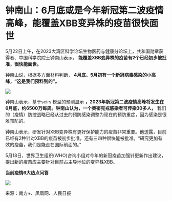 # 钟南山：6月底或是今年新冠第二波疫情高峰，能覆盖XBB变异株的疫苗很快面世

5月22日上午，在2023大湾区科学论坛生物医药与健康分论坛上，共和国勋章获得者、中国科学院院士钟南山表示，
**能覆盖XBB变异株的疫苗有2个已经初步被批准，很快能面世。**

钟南山说，根据多方面材料判断， **4月底、5月初有一个新冠病毒感染的小高峰，“这是我们预料到的”。**

![](https://inews.gtimg.com/om_bt/OqJ3QhjPaF064yVFnRVVY3M_oe0VbZiOGfLr3Y02paFqwAA/1000)

钟南山表示，基于seirs 模型的预测显示
**，2023年新冠第二波疫情高峰将发生在6月底，约6500万每周。钟南山认为，一个奥密克戎感染者可传染30多人，**
我们的（疫情）防控战略已经从过去的预防感染调整为现在的预防重症，因为感染是很难预防的。

钟南山表示，研发针对XBB变异株有更好保护能力的疫苗非常重要。他透露，目前已经有2种针对XBB的疫苗被初步批准，还有三四种很快能被批准。“研究更加有效的疫苗，我们是能走在国际前面的。”

5月18日，世界卫生组织(WHO)咨询小组对今年的新冠疫苗加强针更新作出建议，提出新的疫苗应主要针对目前占主导地位的变异株XBB。

**当前疫情6大热点问答**

![](https://inews.gtimg.com/om_bt/OJCUMe5wUBlDyzOslLQ7SbSNIB3gM7L7wy8Mxh8ofqvS0AA/0)

来源：南方+、凤凰网、人民日报

